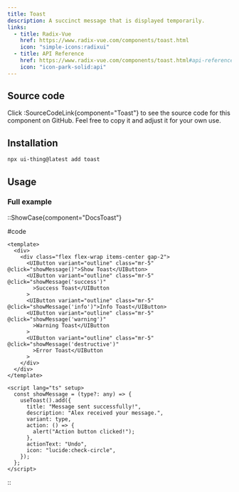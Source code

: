 ```yaml
---
title: Toast
description: A succinct message that is displayed temporarily.
links:
  - title: Radix-Vue
    href: https://www.radix-vue.com/components/toast.html
    icon: "simple-icons:radixui"
  - title: API Reference
    href: https://www.radix-vue.com/components/toast.html#api-reference
    icon: "icon-park-solid:api"
---
```


## Source code

Click :SourceCodeLink{component="Toast"} to see the source code for this component on GitHub. Feel free to copy it and adjust it for your own use.

## Installation

```bash
npx ui-thing@latest add toast
```

## Usage

### Full example

::ShowCase{component="DocsToast"}

#code

```vue [DocsToast.vue]
<template>
  <div>
    <div class="flex flex-wrap items-center gap-2">
      <UIButton variant="outline" class="mr-5" @click="showMessage()">Show Toast</UIButton>
      <UIButton variant="outline" class="mr-5" @click="showMessage('success')"
        >Success Toast</UIButton
      >
      <UIButton variant="outline" class="mr-5" @click="showMessage('info')">Info Toast</UIButton>
      <UIButton variant="outline" class="mr-5" @click="showMessage('warning')"
        >Warning Toast</UIButton
      >
      <UIButton variant="outline" class="mr-5" @click="showMessage('destructive')"
        >Error Toast</UIButton
      >
    </div>
  </div>
</template>

<script lang="ts" setup>
  const showMessage = (type?: any) => {
    useToast().add({
      title: "Message sent successfully!",
      description: "Alex received your message.",
      variant: type,
      action: () => {
        alert("Action button clicked!");
      },
      actionText: "Undo",
      icon: "lucide:check-circle",
    });
  };
</script>
```

::

